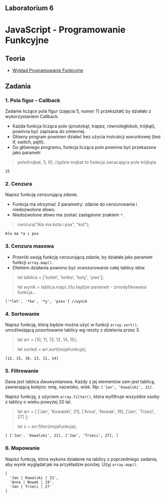 ## Laboratorium 6

# JavaScript - Programowanie Funkcyjne

## Teoria

* [Wykład Programowanie Funkcyjne](https://users.pja.edu.pl/~ppisarski/prez/new/TIN_JS_Programowanie_Funkcyjne.pdf)

## Zadania

### 1. Pola figur - Callback

Zadanie liczące pola figur (zajęcia 5, numer 7) przekształć by działało z wykorzystaniem Callback.

* Każda funkcja licząca pole (prostokąt, trapez, równoległobok, trójkąt), powinna być zapisana do zmiennej.
* Główny program powinien działać bez użycia instrukcji warunkowej (bez if, switch, pętli).
* Do głównego programu, funkcja licząca pole powinna być przekazana jako parametr

> pole(trojkat, 5, 6); //gdzie trojkat to funkcja zwracająca pole trójkąta
```
15
```

### 2. Cenzura

Napisz funkcję cenzurującą zdanie. 

* Funkcja ma otrzymać 2 parametry: zdanie do cenzurowania i niedozwolone słowo.
* Niedozwolone słowo ma zostać zastąpione znakiem `*`.

> cenzura("Ala ma kota i psa", "kot");
```
Ala ma *a i psa
```


### 3. Cenzura masowa

* Przerób swoją funkcję cenzurującą zdanie, by działała jako parametr funkcji `array.map()`.
* Efektem działania powinno być ocenzurowanie całej tablicy słów.

> let tablica = ['kotlet', 'kotka', 'koty', 'pies'];
> 
> let wynik = tablica.map( //tu będzie parametr - zmodyfikowana funkcja...

```
['*let', '*ka', '*y', 'pies'] //wynik
``` 

### 4. Sortowanie

Napisz funkcję, którą będzie można użyć w funkcji `array.sort()`, umożliwiającą posortowanie tablicy wg reszty z dzielenia przez 3.

> let arr = [10, 11, 13, 12, 14, 15];
> 
> let sorted = arr.sort(mojafunkcja);

```
[12, 15, 10, 13, 11, 14]
```

### 5. Filtrowanie

Dana jest tablica dwuwymiarowa. Każdy z jej elementów sam jest tablicą, zawierającą kolejno: imię, nazwisko, wiek. Np: `['Jan', 'Kowalski', 21]`.

Napisz funkcję, z użyciem `array.filter()`, która wyfiltruje wszystkie osoby z tablicy o wieku powyżej 20 lat.

> let arr = [ ['Jan', 'Kowalski', 21], ['Anna', 'Nowak', 19], ['Jan', 'Trzeci', 27] ];
>
> let x = arr.filter(mojafunkcja);

```
[ ['Jan', 'Kowalski', 21], ['Jan', 'Trzeci', 27], ]
```

### 6. Mapowanie

Napisz funkcję, która wykona działanie na tablicy z poprzedniego zadania, aby wynik wyglądał jak na przykładzie poniżej. Użyj `array.map()`.

```
[
  'Jan | Kowalski | 21',
  'Anna | Nowak | 19',
  'Jan | Trzeci | 27'
]
```

